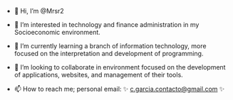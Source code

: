 - 👋 Hi, I’m @Mrsr2

- 👀 I’m interested in technology and finance administration in my Socioeconomic environment.

- 🌱 I’m currently learning a branch of information technology, more focused on the interpretation and development of programming.

- 💞️ I’m looking to collaborate in environment focused on the development of applications, websites, and management of their tools.

- 📫 How to reach me;
personal email:   ✨  c.garcia.contacto@gmail.com  ✨


<!---
Mrsr2/Mrsr2 is a ✨ special ✨ repository because its `README.md` (this file) appears on your GitHub profile.
You can click the Preview link to take a look at your changes.
--->
